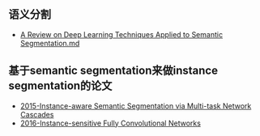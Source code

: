 ## 语义分割

* [A Review on Deep Learning Techniques Applied to Semantic Segmentation.md](A%20Review%20on%20Deep%20Learning%20Techniques%20Applied%20to%20Semantic%20Segmentation.md)





## 基于semantic segmentation来做instance segmentation的论文

* [2015-Instance-aware Semantic Segmentation via Multi-task Network Cascades](paper/2015-Instance-aware%20Semantic%20Segmentation%20via%20Multi-task%20Network%20Cascades.pdf)
* [2016-Instance-sensitive Fully Convolutional Networks](paper/2016-Instance-sensitive%20Fully%20Convolutional%20Networks.pdf)